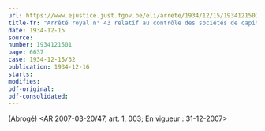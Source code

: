 ```yaml
---
url: https://www.ejustice.just.fgov.be/eli/arrete/1934/12/15/1934121501/justel
title-fr: "Arrêté royal n° 43 relatif au contrôle des sociétés de capitalisation. Voir modification(s)"
date: 1934-12-15
source:
number: 1934121501
page: 6637
case: 1934-12-15/32
publication: 1934-12-16
starts:
modifies:
pdf-original:
pdf-consolidated:
---
```


(Abrogé) <AR 2007-03-20/47, art. 1, 003;  En vigueur :  31-12-2007>
